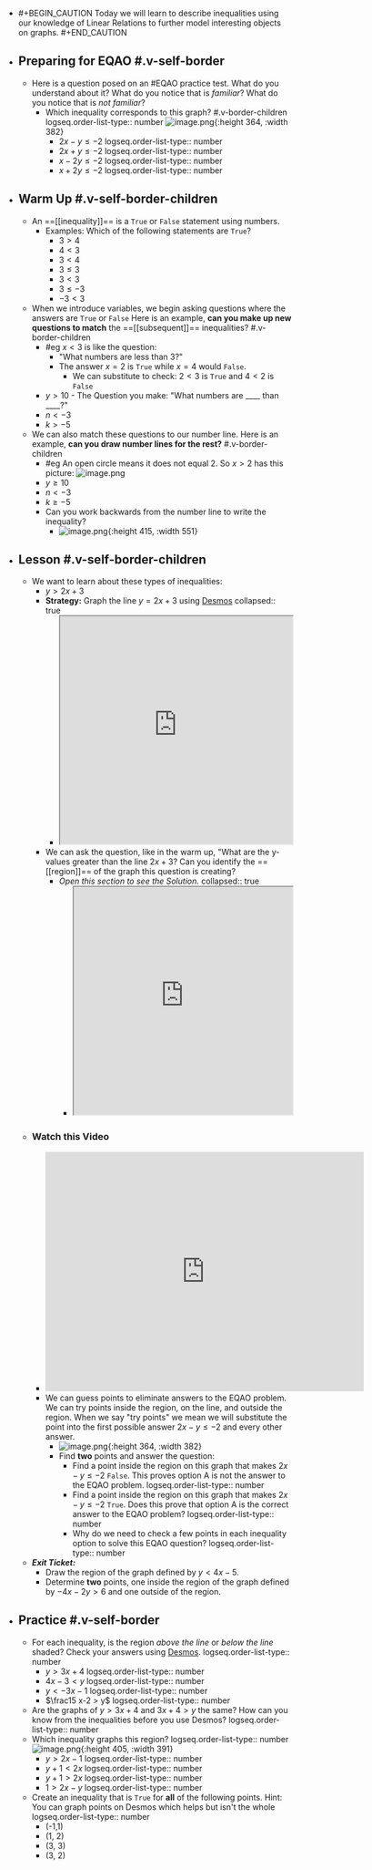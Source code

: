 - #+BEGIN_CAUTION
  Today we will learn to describe inequalities using our knowledge of Linear Relations to further model interesting objects on graphs.
  #+END_CAUTION
- ## Preparing for EQAO #.v-self-border
	- Here is a question posed on an #EQAO practice test. What do you understand about it? What do you notice that is *familiar*? What do you notice that is *not familiar*?
		- Which inequality corresponds to this graph? #.v-border-children 
		  logseq.order-list-type:: number
		  ![image.png](../assets/image_1748372403293_0.png){:height 364, :width 382}
			- $2x-y\leq-2$
			  logseq.order-list-type:: number
			- $2x+y\le-2$
			  logseq.order-list-type:: number
			- $x-2y\le-2$
			  logseq.order-list-type:: number
			- $x+2y\le-2$
			  logseq.order-list-type:: number
- ## Warm Up #.v-self-border-children
	- An ==[[inequality]]== is a `True` or `False` statement using numbers.
		- Examples: Which of the following statements are `True`?
			- $3>4$
			- $4<3$
			- $3<4$
			- $3\leq3$
			- $3<3$
			- $3\leq-3$
			- $-3<3$
	- When we introduce variables, we begin asking questions where the answers are `True` or `False` Here is an example, **can you make up new questions to match** the ==[[subsequent]]== inequalities? #.v-border-children
		- #eg $x<3$ is like the question:
			- "What numbers are less than 3?"
			- The answer $x=2$ is `True` while $x=4$ would `False`.
				- We can substitute to check:  $2<3$ is `True` and $4<2$ is `False`
		- $y>10$ - The Question you make:  "What numbers are \_\_\_\_ than \_\_\_\_?"
		- $n<-3$
		- $k>-5$
	- We can also match these questions to our number line. Here is an example, **can you draw number lines for the rest?** #.v-border-children
		- #eg An open circle means it does not equal 2. So $x>2$ has this picture:
		  ![image.png](../assets/image_1748373147068_0.png)
		- $y\geq10$
		- $n<-3$
		- $k\geq-5$
		- Can you work backwards from the number line to write the inequality?
			- ![image.png](../assets/image_1748374109210_0.png){:height 415, :width 551}
- ## Lesson #.v-self-border-children
	- We want to learn about these types of inequalities:
		- $y>2x+3$
		- **Strategy:** Graph the line $y=2x+3$ using [Desmos](https://desmos.com/calculator)
		  collapsed:: true
			- <iframe src = "https://www.desmos.com/calculator/4brddn7vio" style="height: 400px; width: 100%" ></iframe>
		- We can ask the question, like in the warm up, "What are the y-values greater than the line $2x+3$? Can you identify the ==[[region]]== of the graph this question is creating?
			- *Open this section to see the Solution.*
			  collapsed:: true
				- <iframe src = "https://www.desmos.com/calculator/f01d8fn3hi" style="height: 400px; width: 100%" ></iframe>
	- ### Watch this Video
		- <iframe width="560" height="420" src="https://www.youtube.com/embed/P_-c9D6mjGA?si=93BnTj_s2tu_Dwie" title="YouTube video player" frameborder="0" allow="accelerometer; autoplay; clipboard-write; encrypted-media; gyroscope; picture-in-picture; web-share" referrerpolicy="strict-origin-when-cross-origin" allowfullscreen></iframe>
		- We can guess points to eliminate answers to the EQAO problem. We can try points inside the region, on the line, and outside the region. When we say "try points" we mean we will substitute the point into the first possible answer $2x-y\leq-2$ and every other answer.
			- ![image.png](../assets/image_1748372403293_0.png){:height 364, :width 382}
			- Find **two** points and answer the question:
				- Find a point inside the region on this graph that makes $2x-y\leq-2$ `False`. This proves option A is not the answer to the EQAO problem.
				  logseq.order-list-type:: number
				- Find a point inside the region on this graph that makes $2x-y\leq-2$ `True`. Does this prove that option A is the correct answer to the EQAO problem?
				  logseq.order-list-type:: number
				- Why do we need to check a few points in each inequality option to solve this EQAO question?
				  logseq.order-list-type:: number
	- ***Exit Ticket:***
		- Draw the region of the graph defined by $y<4x-5$.
		- Determine **two** points, one inside the region of the graph defined by $-4x-2y>6$ and one outside of the region.
- ## Practice #.v-self-border
	- For each inequality, is the region *above the line* or *below the line* shaded? Check your answers using [Desmos](https://desmos.com/calculator).
	  logseq.order-list-type:: number
		- $y>3x+4$
		  logseq.order-list-type:: number
		- $4x-3<y$
		  logseq.order-list-type:: number
		- $y< -3x-1$
		  logseq.order-list-type:: number
		- $\frac15 x-2 > y$
		  logseq.order-list-type:: number
	- Are the graphs of $y>3x+4$ and $3x+4>y$ the same? How can you know from the inequalities before you use Desmos?
	  logseq.order-list-type:: number
	- Which inequality graphs this region?
	  logseq.order-list-type:: number
	  ![image.png](../assets/image_1748459566679_0.png){:height 405, :width 391}
		- $y>2x-1$
		  logseq.order-list-type:: number
		- $y+1<2x$
		  logseq.order-list-type:: number
		- $y+1>2x$
		  logseq.order-list-type:: number
		- $1>2x-y$
		  logseq.order-list-type:: number
	- Create an inequality that is `True` for **all** of the following points. Hint:  You can graph points on Desmos which helps but isn't the whole
	  logseq.order-list-type:: number
		- (-1,1)
		- (1, 2)
		- (3, 3)
		- (3, 2)